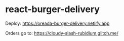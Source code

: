 # react-burger-delivery

Deploy: https://oreada-burger-delivery.netlify.app

Orders go to: https://cloudy-slash-rubidium.glitch.me/